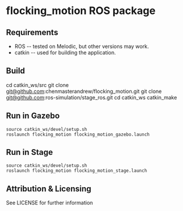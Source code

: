 # flocking_motion ROS package

## Requirements
- ROS -- tested on Melodic, but other versions may work.
- catkin -- used for building the application. 

## Build
  cd catkin_ws/src
  git clone git@github.com:chenmasterandrew/flocking_motion.git
  git clone git@github.com:ros-simulation/stage_ros.git
	cd catkin_ws
	catkin_make
	
## Run in Gazebo
	source catkin_ws/devel/setup.sh
	roslaunch flocking_motion flocking_motion_gazebo.launch 

## Run in Stage
	source catkin_ws/devel/setup.sh
	roslaunch flocking_motion flocking_motion_stage.launch 

## Attribution & Licensing

See LICENSE for further information

